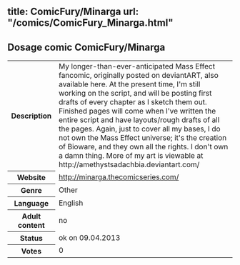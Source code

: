 title: ComicFury/Minarga
url: "/comics/ComicFury_Minarga.html"
---
Dosage comic ComicFury/Minarga
-----------------------------------------

<table class="comicinfo">
<tr>
<th>Description</th><td>My longer-than-ever-anticipated Mass Effect fancomic, originally posted on deviantART, also available here. At the present time, I'm still working on the script, and will be posting first drafts of every chapter as I sketch them out. Finished pages will come when I've written the entire script and have layouts/rough drafts of all the pages. Again, just to cover all my bases, I do not own the Mass Effect universe; it's the creation of Bioware, and they own all the rights. I don't own a damn thing. More of my art is viewable at http://amethystsadachbia.deviantart.com/</td>
</tr>
<tr>
<th>Website</th><td><a href="http://minarga.thecomicseries.com/">http://minarga.thecomicseries.com/</a></td>
</tr>
<tr>
<th>Genre</th><td>Other</td>
</tr>
<tr>
<th>Language</th><td>English</td>
</tr>
<tr>
<th>Adult content</th><td>no</td>
</tr>
<tr>
<th>Status</th><td>ok on 09.04.2013</td>
</tr>
<tr>
<th>Votes</th><td>0</div></td>
</tr>
</table>
